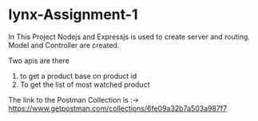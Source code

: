 # lynx-Assignment-1

In This Project  Nodejs and Expressjs is used to create server and routing. Model and Controller are created.

Two apis are there 
1. to get a product base on product id
2. To get the list of most watched product 

The link to the Postman Collection is :-> https://www.getpostman.com/collections/6fe09a32b7a503a987f7

